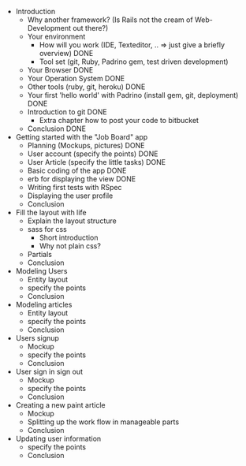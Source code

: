 - Introduction
  - Why another framework? (Is Rails not the cream of Web-Development out there?)
  - Your environment
    - How will you work (IDE, Texteditor, .. => just give a briefly overview) DONE
    - Tool set (git, Ruby, Padrino gem, test driven development)
  - Your Browser DONE
  - Your Operation System DONE
  - Other tools (ruby, git, heroku) DONE
  - Your first 'hello world' with Padrino (install gem, git, deployment) DONE
  - Introduction to git DONE
      - Extra chapter how to post your code to bitbucket
  - Conclusion DONE
- Getting started with the "Job Board" app
  - Planning (Mockups, pictures) DONE
  - User account (specify the points) DONE
  - User Article (specify the little tasks) DONE
  - Basic coding of the app DONE
  - erb for displaying the view DONE
  - Writing first tests with RSpec
  - Displaying the user profile
  - Conclusion
- Fill the layout with life
  - Explain the layout structure
  - sass for css
    - Short introduction
    - Why not plain css?
  - Partials
  - Conclusion
- Modeling Users
  - Entity layout
  - specify the points
  - Conclusion
- Modeling articles
  - Entity layout
  - specify the points
  - Conclusion
- Users signup
  - Mockup
  - specify the points
  - Conclusion
- User sign in sign out
  - Mockup
  - specify the points
  - Conclusion
- Creating a new paint article
  - Mockup
  - Splitting up the work flow in manageable parts
  - Conclusion
- Updating user information
  - specify the points
  - Conclusion
